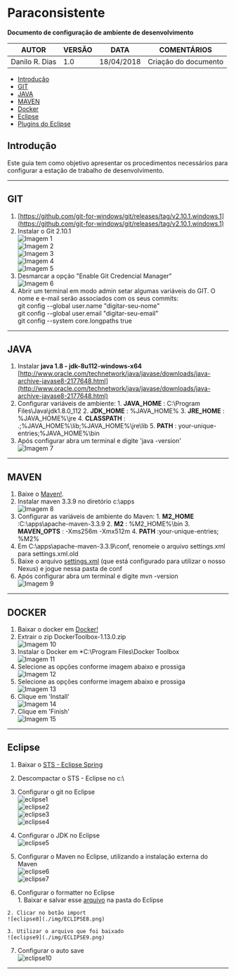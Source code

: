 # **Paraconsistente**

**Documento de configuração de ambiente de desenvolvimento**


| **AUTOR** | **VERSÃO** | **DATA** | **COMENTÁRIOS** |
| --- | --- | --- | --- |
| Danilo R. Dias | 1.0 | 18/04/2018 | Criação do documento |


* [Introdução](#introdução)
* [GIT](#git)  
* [JAVA](#java)
* [MAVEN](#maven)  
* [Docker](#docker)
* [Eclipse](#eclipse)
* [Plugins do Eclipse](#plugins-do-eclipse)

## Introdução 

Este guia tem como objetivo apresentar os procedimentos necessários para configurar a estação de trabalho de desenvolvimento.

----
	
## GIT 
  1. [https://github.com/git-for-windows/git/releases/tag/v2.10.1.windows.1](https://github.com/git-for-windows/git/releases/tag/v2.10.1.windows.1)
  2. Instalar o Git 2.10.1  
  ![Imagem 1](./img/GIT1.png)  
  ![Imagem 2](./img/GIT2.png)  
  ![Imagem 3](./img/GIT3.png)  
  ![Imagem 4](./img/GIT4.png)  
  ![Imagem 5](./img/GIT5.png)
  3. Desmarcar a opção "Enable Git Credencial Manager"  
  ![Imagem 6](./img/GIT6.png)
  4. Abrir um terminal em modo admin setar algumas variáveis do GIT. O nome e e-mail serão associados com os seus commits:  
  git config --global user.name "digitar-seu-nome"  
  git config --global user.email "digitar-seu-email"  
  git config --system core.longpaths true  
  
----

## JAVA 
  1. Instalar **java 1.8 - jdk-8u112-windows-x64** [http://www.oracle.com/technetwork/java/javase/downloads/java-archive-javase8-2177648.html](http://www.oracle.com/technetwork/java/javase/downloads/java-archive-javase8-2177648.html)
  2. Configurar variáveis de ambiente:
    1. **JAVA\_HOME** : C:\Program Files\Java\jdk1.8.0\_112
    2. **JDK\_HOME**  : %JAVA\_HOME%
    3. **JRE\_HOME**  : %JAVA\_HOME%\jre
    4. **CLASSPATH** : .;%JAVA\_HOME%\lib;%JAVA\_HOME%\jre\lib
    5. **PATH**      : your-unique-entries;%JAVA\_HOME%\bin
  3. Após configurar abra um terminal e digite 'java -version'  
  ![Imagem 7](./img/JAVA1.png)
  
  ----
  
## MAVEN
  1. Baixe o [Maven!][maven]. 
  2. Instalar maven 3.3.9 no diretório c:\apps  
  ![Imagem 8](./img/MAVEN1.png)
  3. Configurar as variáveis de ambiente do Maven:
    1. **M2_HOME** :C:\apps\apache-maven-3.3.9
    2. **M2** : %M2_HOME%\bin
    3. **MAVEN_OPTS** : -Xms256m -Xmx512m
    4. **PATH** :your-unique-entries; %M2%
  4. Em C:\apps\apache-maven-3.3.9\conf, renomeie o arquivo settings.xml para settings.xml.old
  5. Baixe o arquivo [settings.xml](./maven/settings.xml) (que está configurado para utilizar o nosso Nexus) e jogue nessa pasta de conf
  6. Após configurar abra um terminal e digite mvn -version  
  ![Imagem 9](./img/MAVEN2.png)

[maven]: http://ftp.unicamp.br/pub/apache/maven/maven-3/3.3.9/binaries/apache-maven-3.3.9-bin.zip

----

## DOCKER

  1. Baixar o docker em [Docker!][Docker] 
  2. Extrair o zip DockerToolbox-1.13.0.zip  
  ![Imagem 10](./img/DOCKER1.png)
  3. Instalar o Docker em *C:\Program Files\Docker Toolbox  
  ![Imagem 11](./img/DOCKER2.png)
  4. Selecione as opções conforme imagem abaixo e prossiga  
  ![Imagem 12](./img/DOCKER3.png)
  5. Selecione as opções conforme imagem abaixo e prossiga  
  ![Imagem 13](./img/DOCKER4.png)
  6. Clique em 'Install'  
  ![Imagem 14](./img/DOCKER5.png)
  7. Clique em 'Finish'  
  ![Imagem 15](./img/DOCKER6.png)

[Docker]: https://github.com/docker/toolbox/releases/tag/v1.13.0

----

## Eclipse
  1. Baixar o [STS - Eclipse Spring](https://spring.io/tools/sts/all)
  
  2. Descompactar o STS - Eclipse no c:\  
  
  3. Configurar o git no Eclipse  
  ![eclipse1](./img/ECLIPSE1.png)  
  ![eclipse2](./img/ECLIPSE2.png)  
  ![eclipse3](./img/ECLIPSE3.png)  
  ![eclipse4](./img/ECLIPSE4.png)  
  
  4. Configurar o JDK no Eclipse  
  ![eclipse5](./img/ECLIPSE5.png)  
  
  5. Configurar o Maven no Eclipse, utilizando a instalação externa do Maven  
  ![eclipse6](./img/ECLIPSE6.png)  
  ![eclipse7](./img/ECLIPSE7.png)  
  
  6. Configurar o formatter no Eclipse  
    1. Baixar e salvar esse [arquivo](./formatter/eclipse-formatter-v4.xml) na pasta do Eclipse  
    
    2. Clicar no botão import  
    ![eclipse8](./img/ECLIPSE8.png)  
    
    3. Utilizar o arquivo que foi baixado  
    ![eclipse9](./img/ECLIPSE9.png)  
    
  7. Configurar o auto save  
  ![eclipse10](./img/ECLIPSE10.png) 
  ----


